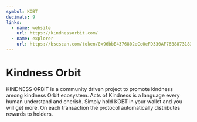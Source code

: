 ```yaml
---
symbol: KOBT
decimals: 9
links:
  - name: website
    url: https://kindnessorbit.com/
  - name: explorer
    url: https://bscscan.com/token/0x96bbE4376802eCc0eFD330AF76B8873183270671
---
```


# Kindness Orbit

KINDNESS ORBIT is a community driven project to promote kindness among kindness Orbit ecosystem. Acts of Kindness is a language every human understand and cherish. Simply hold KOBT in your wallet and you will get more. On each transaction the protocol automatically distributes rewards to holders.

